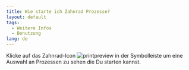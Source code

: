 ```yaml
---
title: Wie starte ich Zahnrad Prozesse?
layout: default
tags:
  - Weitere Infos
  - Benutzung
lang: de
---
```


Klicke auf das Zahnrad-Icon ![printpreview](../images/icons/Process24.png) in der Symbolleiste um eine Auswahl an Prozessen zu sehen die Du starten kannst.

